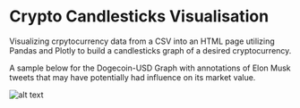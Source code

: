 # Crypto Candlesticks Visualisation
Visualizing crpytocurrency data from a CSV into an HTML page utilizing Pandas and Plotly to build a candlesticks graph of a desired cryptocurrency.

A sample below for the Dogecoin-USD Graph with annotations of Elon Musk tweets that may have potentially had influence on its market value. 

![alt text](https://github.com/nikhilnlakhwani/crypto-candlesticks/blob/main/image.png?raw=true)
